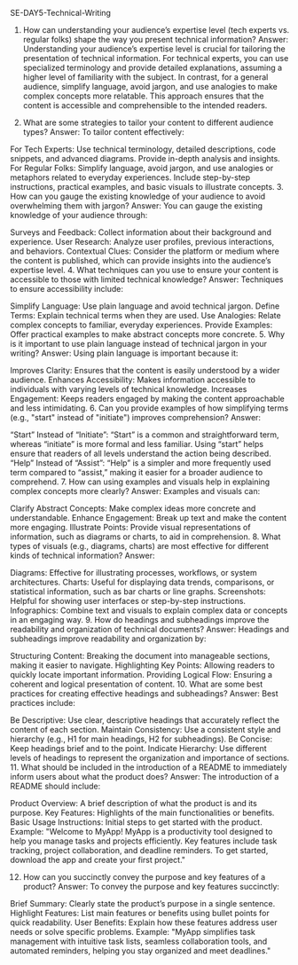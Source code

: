 SE-DAY5-Technical-Writing
1. How can understanding your audience’s expertise level (tech experts vs. regular folks) shape the way you present technical information?
Answer: Understanding your audience’s expertise level is crucial for tailoring the presentation of technical information. For technical experts, you can use specialized terminology and provide detailed explanations, assuming a higher level of familiarity with the subject. In contrast, for a general audience, simplify language, avoid jargon, and use analogies to make complex concepts more relatable. This approach ensures that the content is accessible and comprehensible to the intended readers.

2. What are some strategies to tailor your content to different audience types?
Answer: To tailor content effectively:

For Tech Experts: Use technical terminology, detailed descriptions, code snippets, and advanced diagrams. Provide in-depth analysis and insights.
For Regular Folks: Simplify language, avoid jargon, and use analogies or metaphors related to everyday experiences. Include step-by-step instructions, practical examples, and basic visuals to illustrate concepts.
3. How can you gauge the existing knowledge of your audience to avoid overwhelming them with jargon?
Answer: You can gauge the existing knowledge of your audience through:

Surveys and Feedback: Collect information about their background and experience.
User Research: Analyze user profiles, previous interactions, and behaviors.
Contextual Clues: Consider the platform or medium where the content is published, which can provide insights into the audience’s expertise level.
4. What techniques can you use to ensure your content is accessible to those with limited technical knowledge?
Answer: Techniques to ensure accessibility include:

Simplify Language: Use plain language and avoid technical jargon.
Define Terms: Explain technical terms when they are used.
Use Analogies: Relate complex concepts to familiar, everyday experiences.
Provide Examples: Offer practical examples to make abstract concepts more concrete.
5. Why is it important to use plain language instead of technical jargon in your writing?
Answer: Using plain language is important because it:

Improves Clarity: Ensures that the content is easily understood by a wider audience.
Enhances Accessibility: Makes information accessible to individuals with varying levels of technical knowledge.
Increases Engagement: Keeps readers engaged by making the content approachable and less intimidating.
6. Can you provide examples of how simplifying terms (e.g., "start" instead of "initiate") improves comprehension?
Answer:

“Start” Instead of “Initiate”: “Start” is a common and straightforward term, whereas “initiate” is more formal and less familiar. Using “start” helps ensure that readers of all levels understand the action being described.
“Help” Instead of “Assist”: “Help” is a simpler and more frequently used term compared to “assist,” making it easier for a broader audience to comprehend.
7. How can using examples and visuals help in explaining complex concepts more clearly?
Answer: Examples and visuals can:

Clarify Abstract Concepts: Make complex ideas more concrete and understandable.
Enhance Engagement: Break up text and make the content more engaging.
Illustrate Points: Provide visual representations of information, such as diagrams or charts, to aid in comprehension.
8. What types of visuals (e.g., diagrams, charts) are most effective for different kinds of technical information?
Answer:

Diagrams: Effective for illustrating processes, workflows, or system architectures.
Charts: Useful for displaying data trends, comparisons, or statistical information, such as bar charts or line graphs.
Screenshots: Helpful for showing user interfaces or step-by-step instructions.
Infographics: Combine text and visuals to explain complex data or concepts in an engaging way.
9. How do headings and subheadings improve the readability and organization of technical documents?
Answer: Headings and subheadings improve readability and organization by:

Structuring Content: Breaking the document into manageable sections, making it easier to navigate.
Highlighting Key Points: Allowing readers to quickly locate important information.
Providing Logical Flow: Ensuring a coherent and logical presentation of content.
10. What are some best practices for creating effective headings and subheadings?
Answer: Best practices include:

Be Descriptive: Use clear, descriptive headings that accurately reflect the content of each section.
Maintain Consistency: Use a consistent style and hierarchy (e.g., H1 for main headings, H2 for subheadings).
Be Concise: Keep headings brief and to the point.
Indicate Hierarchy: Use different levels of headings to represent the organization and importance of sections.
11. What should be included in the introduction of a README to immediately inform users about what the product does?
Answer: The introduction of a README should include:

Product Overview: A brief description of what the product is and its purpose.
Key Features: Highlights of the main functionalities or benefits.
Basic Usage Instructions: Initial steps to get started with the product.
Example: "Welcome to MyApp! MyApp is a productivity tool designed to help you manage tasks and projects efficiently. Key features include task tracking, project collaboration, and deadline reminders. To get started, download the app and create your first project."

12. How can you succinctly convey the purpose and key features of a product?
Answer: To convey the purpose and key features succinctly:

Brief Summary: Clearly state the product’s purpose in a single sentence.
Highlight Features: List main features or benefits using bullet points for quick readability.
User Benefits: Explain how these features address user needs or solve specific problems.
Example: "MyApp simplifies task management with intuitive task lists, seamless collaboration tools, and automated reminders, helping you stay organized and meet deadlines."


